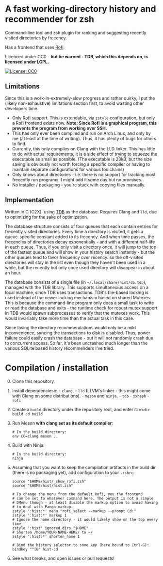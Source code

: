 # A fast working-directory history and recommender for zsh

Command-line tool and zsh plugin for ranking and suggesting
recently visited directories by frecency.

Has a frontend that uses [Rofi](https://github.com/davatorium/rofi):

Licenced under CC0 - **but be warned - TDB, which this depends on,
is licensed under LGPL.**

[![License: CC0](https://licensebuttons.net/p/zero/1.0/88x31.png)](http://creativecommons.org/publicdomain/zero/1.0/)

## Limitations

Since this is a work-in-extremely-slow progress and rather
quirky, I put the (likely non-exhaustive) limitations section
first, to avoid wasting other developers time.

  - Only [Rofi](https://github.com/davatorium/rofi) support.
    This is extendable, via `zstyle` configuration, but only
    a Rofi frontend exists now.
    **Note: Since Rofi is a graphical program, this prevents
    the program from working over SSH.**
  - This has only ever been compiled and run on Arch Linux, and
    only by me (at least at the time of writing). Thus, it has 
    plenty of bugs for others to find.
  - Currently, this only compiles on Clang with the LLD linker.
    This has little to do with actual requirements, it is a side
    effect of trying to squeeze the executable as small as possible.
    (The executable is 23kB, but the size saving is obviously not
     worth forcing a specific compiler or having to maintain separate
     configurations for various toolchains)
  - Only knows about directories - i.e. there is no support for
    tracking most frecently run programs. I might add it some day but
    no promises.
  - No installer / packaging - you're stuck with copying files manually.


## Implementation

Written in C (C2X), using [TDB](https://tdb.samba.org/) as the database.
Requires Clang and `lld`, due to optimizing for the sake of optimization.

The database structure consists of four queues that each contain entries
for frecently visited directories. Every time a directory is visited, it
gets a queue-specific constant added to its frecency. And when time passes,
the frecencies of directories decay exponentially - and with a different
half-life in each queue. Thus, if you only visit a directory once, it
will jump to the top of the fastest queue and will show in your history
search instantly - but the other queues tend to favor frequency over
recency. so the oft-visited directories will stay in the list even though
they haven't been used in a while, but the recently but only once used
directory will disappear in about an hour.

The database consists of a single file (in `~/.local/share/hist/db.tdb`),
managed with the TDB library. This supports simultaneoius access on a
local machine, since TDB uses transactions. TDB's file-based locking
is used instead of the newer locking mechanism based on shared Mutexes.
This is because the command-line program only does a small task to write
or read the database and exits - the runtime check for robust mutex support
in TDB would spawn subprocesses to verify that the mutexes work. This would
invariably take more time than the actual task in this case.

Since losing the directory recommendations would only be a mild
inconvenience, syncing the transactions to disk is disabled.
Thus, power failure could easily crash the database - but it will
not randomly crash due to concurrent access. So far, it's been uncrashed
much longer than the various SQLite based history recommenders I've
tried.

# Compilation / installation

  0. Clone this repository.
  1. Install dependenciese:
    - `clang`,
    - `lld` (LLVM's linker - this might come with Clang on some distributions).
    - `meson` and `ninja`,
    - `tdb`
    - `xxhash`
    - `rofi`
  2. Create a `build` directory under the repository root, and enter it:
    ```
    mkdir build
    cd build
    ```
  3. Run Meson **with clang set as its default compiler**:
     ```
     # In the build directory:
     env CC=clang meson ..
     ```
  4. Build with Ninja:
     ```
     # In the build directory:
     ninja
     ```
  5. Assuming that you want to keep the compilation artifacts
     in the build dir (there is no packaging yet), add configuration
     to your `.zshrc`:
     ```
     source "$HOME/hist/_show_rofi.zsh"
     source "$HOME/hist/hist.zsh"

     # To change the menu from the default Rofi, you the frontend
     # can be set to whatever command here. The output is not a simple
     # DMenu though - at least disable the markup option to avoid having
     # to deal with Pango markup.
     zstyle ':hist:*' menu "rofi_select --markup --prompt Cd:"
     zstyle ':hist:*' markup 1
     # Ignore the home directory - it would likely show on the top every time
     zstyle ':hist' ignored_dirs "$HOME"
     # Shorten /home/YOUR-NAME-HERE/ to ~/
     zstyle ':hist:*' shorten_home 1

     # Bind the history selector to some key (here bound to Ctrl-G):
     bindkey "^[G" hist-cd
     ```

  6. See what breaks, and open issues or pull requests!


